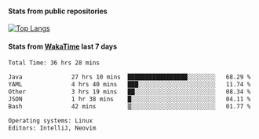 #### Stats from public repositories

[![Top Langs](https://github-readme-stats.vercel.app/api/top-langs/?username=hyoghurt&layout=compact&exclude_repo=multiserver,docker_compose&langs_count=6)](https://github.com/anuraghazra/github-readme-stats)

#### Stats from [WakaTime](https://wakatime.com/@hyoghurt) last 7 days
<!--START_SECTION:waka-->

```txt
Total Time: 36 hrs 28 mins

Java              27 hrs 10 mins  █████████████████░░░░░░░░   68.29 %
YAML              4 hrs 40 mins   ███░░░░░░░░░░░░░░░░░░░░░░   11.74 %
Other             3 hrs 19 mins   ██░░░░░░░░░░░░░░░░░░░░░░░   08.34 %
JSON              1 hr 38 mins    █░░░░░░░░░░░░░░░░░░░░░░░░   04.11 %
Bash              42 mins         ▒░░░░░░░░░░░░░░░░░░░░░░░░   01.77 %

Operating systems: Linux
Editors: IntelliJ, Neovim
```

<!--END_SECTION:waka-->
